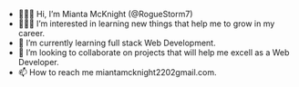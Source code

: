 - 🙋🏿‍♀️ Hi, I’m Mianta McKnight (@RogueStorm7)
- 👩🏿‍💻 I’m interested in learning new things that help me to grow in my career.
- 🌱 I’m currently learning full stack Web Development.
- 💞️ I’m looking to collaborate on projects that will help me excell as a Web Developer.
- 📫 How to reach me miantamcknight2202gmail.com.

<!---
RogueStorm7/RogueStorm7 is a ✨ special ✨ repository because its `README.md` (this file) appears on your GitHub profile.
You can click the Preview link to take a look at your changes.
